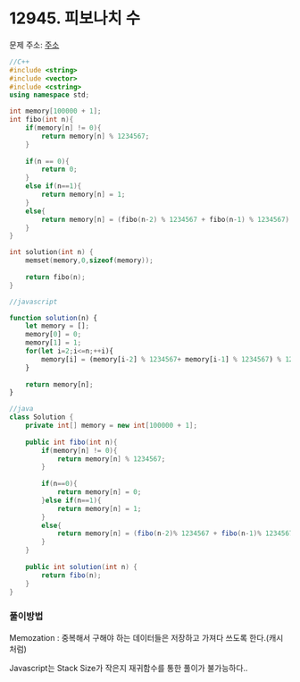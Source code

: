 # 12945. 피보나치 수

문제 주소: [주소](https://programmers.co.kr/learn/courses/30/lessons/12945)

```c++
//C++
#include <string>
#include <vector>
#include <cstring>
using namespace std;

int memory[100000 + 1];
int fibo(int n){
    if(memory[n] != 0){
        return memory[n] % 1234567;
    }
    
    if(n == 0){
        return 0;
    }
    else if(n==1){
        return memory[n] = 1;        
    }
    else{
        return memory[n] = (fibo(n-2) % 1234567 + fibo(n-1) % 1234567) % 1234567;
    }
}

int solution(int n) {
    memset(memory,0,sizeof(memory));
    
    return fibo(n);
}
```

```javascript
//javascript

function solution(n) {
    let memory = [];
    memory[0] = 0;
    memory[1] = 1;
    for(let i=2;i<=n;++i){
        memory[i] = (memory[i-2] % 1234567+ memory[i-1] % 1234567) % 1234567;
    }
    
    return memory[n];
}
```

```java
//java
class Solution {
    private int[] memory = new int[100000 + 1];
    
    public int fibo(int n){
        if(memory[n] != 0){
            return memory[n] % 1234567;
        }
        
        if(n==0){
            return memory[n] = 0;
        }else if(n==1){
            return memory[n] = 1;
        }
        else{
            return memory[n] = (fibo(n-2)% 1234567 + fibo(n-1)% 1234567) % 1234567;
        }
    }
    
    public int solution(int n) {
        return fibo(n);
    }
}
```



### 풀이방법

Memozation : 중복해서 구해야 하는 데이터들은 저장하고 가져다 쓰도록 한다.(캐시 처럼)

Javascript는 Stack Size가 작은지 재귀함수를 통한 풀이가 불가능하다..